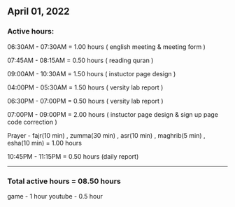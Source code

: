 ## April 01, 2022
### Active hours:

06:30AM - 07:30AM     = 1.00 hours ( english meeting & meeting form )

07:45AM - 08:15AM     = 0.50 hours ( reading quran )

09:00AM - 10:30AM     = 1.50 hours ( instuctor page design )

04:00PM - 05:30AM     = 1.50 hours ( versity lab report )

06:30PM - 07:00PM     = 0.50 hours ( versity lab report )

07:00PM - 09:00PM     = 2.00 hours ( instuctor page design & sign up page code correction )

Prayer - fajr(10 min) , zumma(30 min) , asr(10 min) , maghrib(5 min) , esha(10 min) = 1.00 hours

10:45PM - 11:15PM     = 0.50 hours (daily report)

----------------------------------------

### Total active hours = 08.50 hours

game - 1 hour
youtube - 0.5 hour